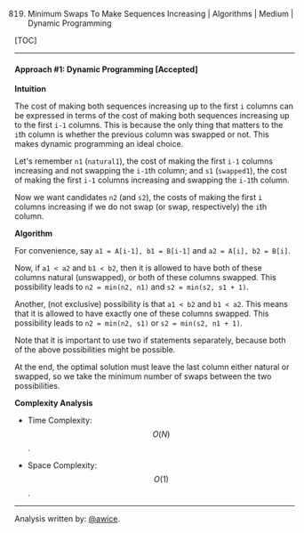 819. Minimum Swaps To Make Sequences Increasing | Algorithms | Medium | Dynamic Programming

[TOC]

---
#### Approach #1: Dynamic Programming [Accepted]

**Intuition**

The cost of making both sequences increasing up to the first `i` columns can be expressed in terms of the cost of making both sequences increasing up to the first `i-1` columns.  This is because the only thing that matters to the `i`th column is whether the previous column was swapped or not.  This makes dynamic programming an ideal choice.

Let's remember `n1` (`natural1`), the cost of making the first `i-1` columns increasing and not swapping the `i-1`th column; and `s1` (`swapped1`), the cost of making the first `i-1` columns increasing and swapping the `i-1`th column.

Now we want candidates `n2` (and `s2`), the costs of making the first `i` columns increasing if we do not swap (or swap, respectively) the `i`th column.

**Algorithm**

For convenience, say `a1 = A[i-1], b1 = B[i-1]` and `a2 = A[i], b2 = B[i]`.

Now, if `a1 < a2` and `b1 < b2`, then it is allowed to have both of these columns natural (unswapped), or both of these columns swapped.  This possibility leads to `n2 = min(n2, n1)` and `s2 = min(s2, s1 + 1)`.

Another, (not exclusive) possibility is that `a1 < b2` and `b1 < a2`.  This means that it is allowed to have exactly one of these columns swapped.  This possibility leads to `n2 = min(n2, s1)` or `s2 = min(s2, n1 + 1)`.

Note that it is important to use two if statements separately, because both of the above possibilities might be possible.

At the end, the optimal solution must leave the last column either natural or swapped, so we take the minimum number of swaps between the two possibilities.




**Complexity Analysis**

* Time Complexity:  $$O(N)$$.

* Space Complexity:  $$O(1)$$.

---

Analysis written by: [@awice](https://leetcode.com/awice).
